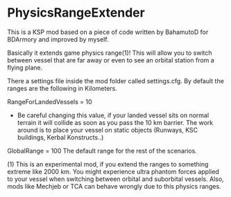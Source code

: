 # PhysicsRangeExtender
This is a KSP mod based on a piece of code written by BahamutoD for BDArmory and improved by myself. 

Basically it extends game physics range(1)! This will allow you to switch between vessel that are far away or even to see an orbital station from a flying plane.

There a settings file inside the mod folder called settings.cfg. By default the ranges are the following in Kilometers.

RangeForLandedVessels = 10 
- Be careful changing this value, if your landed vessel sits on normal terrain it will collide as soon as you pass the 10 km barrier. The work around is to place your vessel on static objects (Runways, KSC buildings, Kerbal Konstructs..)
	

GlobalRange = 100
The default range for the rest of the scenarios.



(1) This is an experimental mod, if you extend the ranges to something extreme like 2000 km. You might experience ultra phantom forces applied to your vessel when switching between orbital and suborbital vessels. Also, mods like Mechjeb or TCA can behave wrongly due to this  physics ranges.

